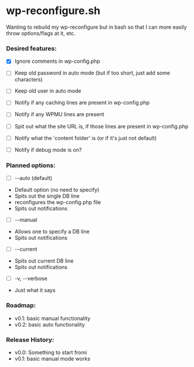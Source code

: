 wp-reconfigure.sh
=================


Wanting to rebuild my wp-reconfigure but in bash so that I can more easily throw options/flags at it, etc. 

### Desired features:
- [x] Ignore comments in wp-config.php
- [ ] Keep old password in auto mode (but if too short, just add some characters)
- [ ] Keep old user in auto mode
- [ ] Notify if any caching lines are present in wp-config.php
- [ ] Notify if any WPMU lines are present
- [ ] Spit out what the site URL is, if those lines are present in wp-config.php
- [ ] Notify what the 'content folder' is (or if it's just not default)
- [ ] Notify if debug mode is on?


### Planned options:

- [ ] --auto (default)
 -   Default option (no need to specify)
 -   Spits out the single DB line
 -   reconfigures the wp-config.php file
 -   Spits out notifications
- [ ] --manual
 -   Allows one to specify a DB line
 -   Spits out notifications   
- [ ] --current
 -   Spits out current DB line
 -   Spits out notifications
- [ ] -v, --verbose
 -   Just what it says
 
### Roadmap:
- v0.1: basic manual functionality
- v0.2: basic auto functionality

### Release History:
- v0.0: Something to start fromi
- v0.1: basic manual mode works
